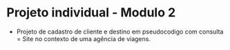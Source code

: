 # Projeto individual - Modulo 2
   - Projeto de cadastro de cliente e destino em pseudocodigo com consulta
   = Site no contexto de uma agência de viagens.
